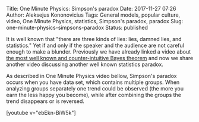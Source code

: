 Title: One Minute Physics: Simpson's paradox
Date: 2017-11-27 07:26
Author: Aleksejus Kononovicius
Tags: General models, popular culture, video, One Minute Physics, statistics, Simpson's paradox, paradox
Slug: one-minute-physics-simpsons-paradox
Status: published

It is well known that "there are three kinds of lies: lies, damned lies, and statistics."
Yet if and only if the speaker and the audience are not careful enough to make a blunder.
Previously we have already linked a video about [the most well known and counter-intuitive
Bayes theorem]({filename}/articles/2017/veritasium-bajeso-spastai.md)
and now we share another video discussing another well known statistics paradox.

As described in One Minute Physics video bellow, Simpson's paradox occurs when you have data
set, which contains multiple groups. When analyzing groups separately one trend could be
observed (the more you earn the less happy you become), while after combining the groups the
trend disappears or is reversed.

[youtube v="ebEkn-BiW5k"]
